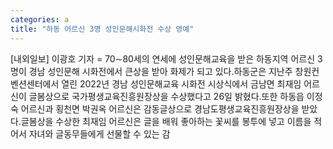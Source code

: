 ```yaml
---
categories: a
title: "하동 어르신 3명 성인문해시화전 수상 영예"
---
```

[내외일보] 이광호 기자 = 70∼80세의 연세에 성인문해교육을 받은 하동지역 어르신 3명이 경남 성인문해 시화전에서 큰상을 받아 화제가 되고 있다.하동군은 지난주 창원컨벤션센터에서 열린 2022년 경남 성인문해교육 시화전 시상식에서 금남면 최재임 어르신이 글봄상으로 국가평생교육진흥원장상을 수상했다고 26일 밝혔다.또한 하동읍 이정숙 어르신과 횡천면 박권옥 어르신은 감동글상으로 경남도평생교육진흥원장상을 받았다.글봄상을 수상한 최재임 어르신은 글을 배워 좋아하는 꽃씨를 봉투에 넣고 이름을 적어서 자녀와 글동무들에게 선물할 수 있는 감
